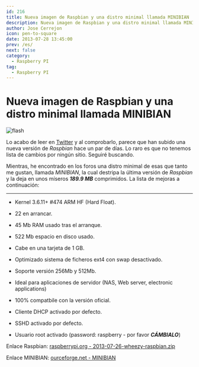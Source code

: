 ```yaml
---
id: 216
title: Nueva imagen de Raspbian y una distro minimal llamada MINIBIAN
description: Nueva imagen de Raspbian y una distro minimal llamada MINIBIAN
author: Jose Cerrejon
icon: pen-to-square
date: 2013-07-28 13:45:00
prev: /es/
next: false
category:
  - Raspberry PI
tag:
  - Raspberry PI
---
```


# Nueva imagen de Raspbian y una distro minimal llamada MINIBIAN

![flash](/images/raspflash.jpg)

Lo acabo de leer en [Twitter](https://twitter.com/rpispy/status/361392771262713856) y al comprobarlo, parece que han subido una nueva versión de *Raspbian* hace un par de días. Lo raro es que no tenemos lista de cambios por ningún sitio. Seguiré buscando. 

Mientras, he encontrado en los foros una distro minimal de esas que tanto me gustan, llamada *MINIBIAN*, la cual destripa la última versión de *Raspbian* y la deja en unos míseros ***189.9 MB*** comprimidos. La lista de mejoras a continuación:

- - -

* Kernel 3.6.11+ #474 ARM HF (Hard Float).

* 22 en arrancar.

* 45 Mb RAM usado tras el arranque.

* 522 Mb espacio en disco usado.

* Cabe en una tarjeta de 1 GB.

* Optimizado sistema de ficheros ext4 con swap desactivado.

* Soporte versión 256Mb y 512Mb.

* Ideal para aplicaciones de servidor (NAS, Web server, electronic applications)

* 100% compatbile con la versión oficial.

* Cliente DHCP activado por defecto.

* SSHD activado por defecto.

* Usuario root activado (password: raspberry - por favor ***CÁMBIALO***)

Enlace Raspbian: [raspberrypi.org - 2013-07-26-wheezy-raspbian.zip](http://www.raspberrypi.org/downloads)

Enlace MINIBIAN: [ourceforge.net - MINIBIAN](http://sourceforge.net/projects/minibian/files/?source=navbar)